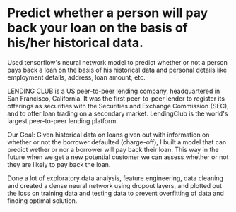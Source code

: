 # Predict whether a person will pay back your loan on the basis of his/her historical data.
Used tensorflow's neural network model to predict whether or not a person pays back a loan on the basis of his historical data and personal details like employment details, address, loan amount, etc.

LENDING CLUB is a US peer-to-peer lending company, headquartered in San Francisco, California. It was the first peer-to-peer lender to register its offerings as securities with the Securities and Exchange Commission (SEC), and to offer loan trading on a secondary market. LendingClub is the world's largest peer-to-peer lending platform.

Our Goal:
Given historical data on loans given out with information on whether or not the borrower defaulted (charge-off), I built a model that can predict wether or nor a borrower will pay back their loan. This way in the future when we get a new potential customer we can assess whether or not they are likely to pay back the loan.

Done a lot of exploratory data analysis, feature engineering, data cleaning and created a dense neural network using dropout 
layers, and plotted out the loss on training data and testing data to prevent overfitting of data and finding optimal solution.
